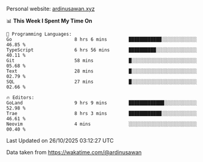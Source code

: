 Personal website: [ardinusawan.xyz](https://ardinusawan.xyz)

<!--START_SECTION:waka-->
📊 **This Week I Spent My Time On** 

```text
💬 Programming Languages: 
Go                       8 hrs 6 mins        ████████████░░░░░░░░░░░░░   46.85 % 
TypeScript               6 hrs 56 mins       ██████████░░░░░░░░░░░░░░░   40.11 % 
Git                      58 mins             █░░░░░░░░░░░░░░░░░░░░░░░░   05.68 % 
Text                     28 mins             █░░░░░░░░░░░░░░░░░░░░░░░░   02.79 % 
SQL                      27 mins             █░░░░░░░░░░░░░░░░░░░░░░░░   02.66 % 

🔥 Editors: 
GoLand                   9 hrs 9 mins        █████████████░░░░░░░░░░░░   52.98 % 
Trae                     8 hrs 3 mins        ████████████░░░░░░░░░░░░░   46.61 % 
Neovim                   4 mins              ░░░░░░░░░░░░░░░░░░░░░░░░░   00.40 % 
```


 Last Updated on 26/10/2025 03:12:27 UTC
<!--END_SECTION:waka-->
Data taken from https://wakatime.com/@ardinusawan
